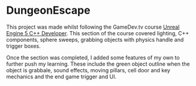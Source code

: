 # DungeonEscape

This project was made whilst following the GameDev.tv course [Unreal Engine 5 C++ Developer](https://www.udemy.com/course/unrealcourse/). This section of the course covered lighting, C++ components, sphere sweeps, grabbing objects with physics handle and trigger boxes. 

Once the section was completed, I added some features of my own to further push my learning. These include the green object outline when the object is grabbale, sound effects, moving pillars, cell door and key mechanics and the end game trigger and UI.
